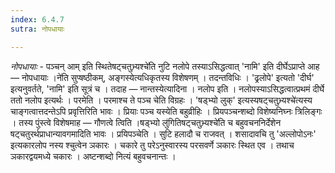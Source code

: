 ```yaml
---
index: 6.4.7
sutra: नोपधायाः

---
```

_नोपधायाः_ - पञ्चन् आम् इति स्थितेषट्चतुभ्र्यश्चे॑ति नुटि नलोपे तस्याऽसिद्धत्वात् 'नामि' इति दीर्घेऽप्राप्ते आह — नोपधायाः ।ने॑ति सुप्षष्ठीकम्, अङ्गस्येत्यधिकृतस्य विशेषणम् । तदन्तविधिः । 'ढ्रलोपे' इत्यतो 'दीर्घ' इत्यनुवर्तते, 'नामि' इति सूत्रं च । तदाह — नान्तस्येत्यादिना । नलोप इति । नलोपस्याऽसिद्धत्वात्प्रथमं दीर्घे ततो नलोप इत्यर्थः । परमेति । परमाश्च ते पञ्च चेति विग्रहः । 'षड्भ्यो लुक्' इत्यस्यषट्चतुभ्र्यश्चे॑त्यस्य चाङ्गत्वात्तदन्तेऽपि प्रवृत्तिरिति भावः । प्रियाः पञ्च यस्येति बहुव्रीहिः । प्रियपञ्चन्शब्दो विशेष्यनिघ्नः त्रिलिङ्गः । तस्य पुंस्त्वे विशेषमाह — गौणत्वे त्विति ।षड्भ्यो लु॑गितिषट्चतुभ्र्यश्चे॑ति च बहुवचननिर्देशेन षट्चतुरर्थप्राधान्यावगमादिति भावः । प्रयिपञ्चेति । सुटि हलादौ च राजवत् । शसादावचि तु 'अल्लोपोऽनः' इत्यकारलोप नस्य श्चुत्वेन ञकारः । चकारे तु परेऽनुस्वारस्य परसवर्णे ञकारः स्थित एव । तथाच ञकारद्वयमध्ये चकारः । अष्टन्शब्दो नित्यं बहुवचनान्तः । 